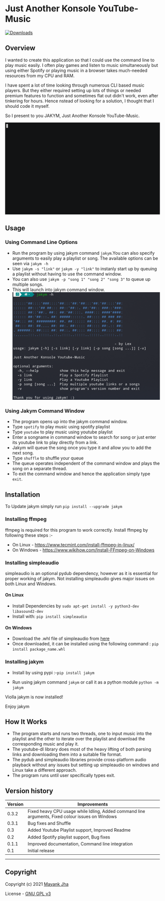 # Just Another Konsole YouTube-Music

[![Downloads](https://static.pepy.tech/personalized-badge/jakym?period=total&units=international_system&left_color=blue&right_color=lightgrey&left_text=Total+Installs)](https://pepy.tech/project/jakym)

## Overview

I wanted to create this application so that I could use the command line to play music easily. I often play games and listen to music simultaneously but using either Spotify or playing music in a browser takes much-needed resources from my CPU and RAM.

I have spent a lot of time looking through numerous CLI based music players. But they either required setting up lots of things or needed premium features to function and sometimes flat out didn't work, even after tinkering for hours. Hence nstead of looking for a solution, I thought that I should code it myself.

So I present to you JAKYM, Just Another Konsole YouTube-Music.

![Screenshot](img/screenshot.gif?raw=true "screenshot")

## Usage

### Using Command Line Options

- Run the program by using jakym command ``` jakym ```.You can also specify arguments to easily play a playlist or song. The available options can be seen via ```jakym -h```
- Use ```jakym -s "link"``` or ```jakym -y "link"``` to instanly start up by queuing a playlist without having to use the command window.
- You can also use ```jakym -p "song 1" "song 2" "song 3"``` to queue up multiple songs.
- This will launch into jakym command window.
![Help_Image](img/help.png?raw=true "screenshot")

### Using Jakym Command Window

- The program opens up into the jakym command window.
- Type ```spotify``` to play music using spotify playlist
- Type ```youtube``` to play music using youtube playlist
- Enter a songname in command window to search for song or just enter its youtube link to play directly from a link.
- Jakym will queue the song once you type it and allow you to add the next song.
- Type ```shuffle``` to shuffle your queue
- The queue operates independent of the command window and plays the song on a separate thread.
- To exit the command window and hence the application simply type ```exit```.

## Installation

To Update jakym simply run ```pip install --upgrade jakym```

### Installing ffmpeg

ffmpeg is required for this program to work correctly. Install ffmpeg by following these steps :-

- On Linux - <https://www.tecmint.com/install-ffmpeg-in-linux/>
- On Windows - <https://www.wikihow.com/Install-FFmpeg-on-Windows>

### Installing simpleaudio

simpleaudio is an optional pydub dependency, however as it is essential for proper working of jakym. Not installing simpleaudio gives major issues on both Linux and Windows.

#### On Linux

- Install Dependencies by ```sudo apt-get install -y python3-dev libasound2-dev```
- Install with: ```pip install simpleaudio```

#### On Windows

- Download the .whl file of simpleaudio from [here](https://www.lfd.uci.edu/~gohlke/pythonlibs/#simpleaudio)
- Once downloaded, it can be installed using the following command : ```pip install package_name.whl```

### Installing jakym

- Install by using pypi :-``` pip install jakym ```

- Run using jakym command ``` jakym ``` or call it as a python module ```python -m jakym```

Violla jakym is now installed!

Enjoy jakym

## How It Works

- The program starts and runs two threads, one to input music into the playlist and the other to iterate over the playlist and download the corresponding music and play it.
- The youtube-dl library does most of the heavy lifting of both parsing links and downloading them into a suitable file format.
- The pydub and simpleaudio libraries provide cross-platform audio playback without any issues but setting up simpleaudio on windows and Linux take a different approach.
- The program runs until user specifically types exit.

## Version history

| Version     | Improvements    |
| ----------- | -----------     |
| 0.3.2       | Fixed heavy CPU usage while Idling, Added command line arguments, Fixed colour issues on Windows |
| 0.3.1       | Bug fixes and Shuffle |
| 0.3         | Added Youtube Playlist support, Improved Readme |
| 0.2         | Added Spotify playlist support, Bug fixes |
| 0.1.1       | Improved documentation, Command line integration |
| 0.1         | Initial release |

---

## Copyright

Copyright (c) 2021 [Mayank Jha](https://github.com/themayankjha)

License - [GNU GPL v3](LICENSE)
